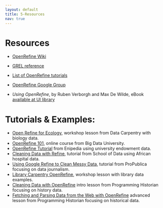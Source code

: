 ```yaml
---
layout: default
title: 5-Resources
nav: true
---
```


# Resources

- [OpenRefine Wiki](https://github.com/OpenRefine/OpenRefine/wiki)
- [GREL reference](https://github.com/OpenRefine/OpenRefine/wiki/General-Refine-Expression-Language)
- [List of OpenRefine tutorials](https://github.com/OpenRefine/OpenRefine/wiki/External-Resources)
- [OpenRefine Google Group](http://groups.google.com/d/forum/openrefine)

- *Using OpenRefine*, by Ruben Verborgh and Max De Wilde, eBook [available at UI library](https://alliance-primo.hosted.exlibrisgroup.com/primo-explore/fulldisplay?docid=TN_eblEBL1389316&context=PC&vid=UID&search_scope=everything&tab=everything&lang=en_US)

# Tutorials & Examples:

- [Open Refine for Ecology](http://www.datacarpentry.org/OpenRefine-ecology-lesson/), workshop lesson from Data Carpentry with biology data.
- [OpenRefine 101](https://bigdatauniversity.com/courses/introduction-to-openrefine/), online course from Big Data University.
- [OpenRefine Tutorial](http://enipedia.tudelft.nl/wiki/OpenRefine_Tutorial) from Enipedia using university endowment data.
- [Cleaning Data with Refine](http://schoolofdata.org/handbook/recipes/cleaning-data-with-refine/), tutorial from School of Data using African hospital data.
- [Using Google Refine to Clean Messy Data](https://www.propublica.org/nerds/item/using-google-refine-for-data-cleaning), tutorial from ProPublica focusing on data journalism.
- [Library Carpentry OpenRefine](https://data-lessons.github.io/library-openrefine/), workshop lesson with library data examples.
- [Cleaning Data with OpenRefine](http://programminghistorian.org/lessons/cleaning-data-with-openrefine) intro lesson from Programming Historian focusing on history data.
- [Fetching and Parsing Data from the Web with OpenRefine](https://programminghistorian.org/lessons/fetch-and-parse-data-with-openrefine) advanced lesson from Programming Historian focusing on historical data.
